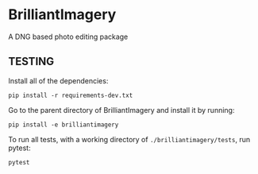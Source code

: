 # BrilliantImagery
A DNG based photo editing package

<h2>TESTING</h2> 

Install all of the dependencies:
```
pip install -r requirements-dev.txt
```

Go to the parent directory of BrilliantImagery and install it by running:

```
pip install -e brilliantimagery
```
To run all tests, with a working directory of ```./brilliantimagery/tests```, run pytest:
```
pytest
```